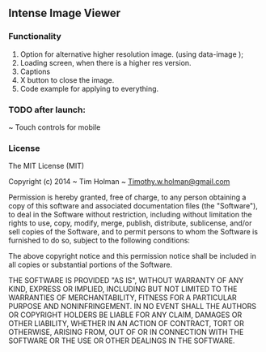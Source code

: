 ## Intense Image Viewer

### Functionality

1. Option for alternative higher resolution image. (using data-image );
2. Loading screen, when there is a higher res version.
3. Captions
4. X button to close the image.
5. Code example for applying to everything.


### TODO after launch:
 ~ Touch controls for mobile


### License

The MIT License (MIT)

Copyright (c) 2014 ~ Tim Holman ~ Timothy.w.holman@gmail.com

Permission is hereby granted, free of charge, to any person obtaining a copy
of this software and associated documentation files (the "Software"), to deal
in the Software without restriction, including without limitation the rights
to use, copy, modify, merge, publish, distribute, sublicense, and/or sell
copies of the Software, and to permit persons to whom the Software is
furnished to do so, subject to the following conditions:

The above copyright notice and this permission notice shall be included in
all copies or substantial portions of the Software.

THE SOFTWARE IS PROVIDED "AS IS", WITHOUT WARRANTY OF ANY KIND, EXPRESS OR
IMPLIED, INCLUDING BUT NOT LIMITED TO THE WARRANTIES OF MERCHANTABILITY,
FITNESS FOR A PARTICULAR PURPOSE AND NONINFRINGEMENT. IN NO EVENT SHALL THE
AUTHORS OR COPYRIGHT HOLDERS BE LIABLE FOR ANY CLAIM, DAMAGES OR OTHER
LIABILITY, WHETHER IN AN ACTION OF CONTRACT, TORT OR OTHERWISE, ARISING FROM,
OUT OF OR IN CONNECTION WITH THE SOFTWARE OR THE USE OR OTHER DEALINGS IN
THE SOFTWARE.